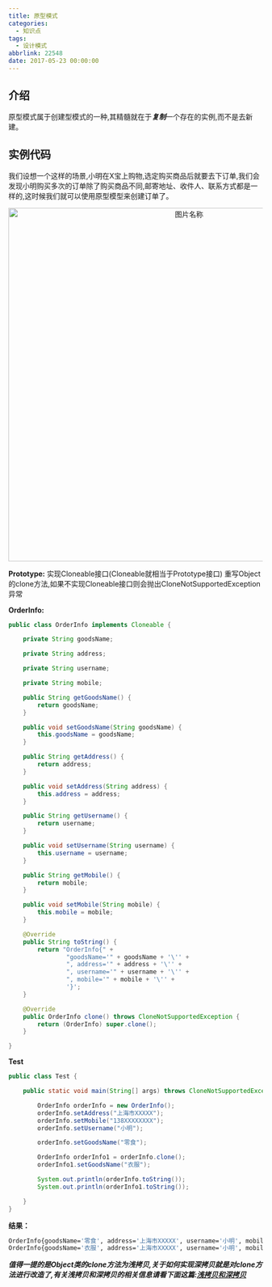 ```yaml
---
title: 原型模式
categories:
  - 知识点
tags:
  - 设计模式
abbrlink: 22548
date: 2017-05-23 00:00:00
---
```


## 介绍
原型模式属于创建型模式的一种,其精髓就在于***复制***一个存在的实例,而不是去新建。

##  实例代码

我们设想一个这样的场景,小明在X宝上购物,选定购买商品后就要去下订单,我们会发现小明购买多次的订单除了购买商品不同,邮寄地址、收件人、联系方式都是一样的,这时候我们就可以使用原型模型来创建订单了。

<div  align="center">    
<img src="http://pic.machu.club/prototype.png" style="width:700px;" alt="图片名称" align=center />
</div>

**Prototype:** 实现Cloneable接口(Cloneable就相当于Prototype接口) 重写Object的clone方法,如果不实现Cloneable接口则会抛出CloneNotSupportedException异常

**OrderInfo:**

``` java
public class OrderInfo implements Cloneable {

    private String goodsName;

    private String address;

    private String username;

    private String mobile;

    public String getGoodsName() {
        return goodsName;
    }

    public void setGoodsName(String goodsName) {
        this.goodsName = goodsName;
    }

    public String getAddress() {
        return address;
    }

    public void setAddress(String address) {
        this.address = address;
    }

    public String getUsername() {
        return username;
    }

    public void setUsername(String username) {
        this.username = username;
    }

    public String getMobile() {
        return mobile;
    }

    public void setMobile(String mobile) {
        this.mobile = mobile;
    }

    @Override
    public String toString() {
        return "OrderInfo{" +
                "goodsName='" + goodsName + '\'' +
                ", address='" + address + '\'' +
                ", username='" + username + '\'' +
                ", mobile='" + mobile + '\'' +
                '}';
    }

    @Override
    public OrderInfo clone() throws CloneNotSupportedException {
        return (OrderInfo) super.clone();
    }

}
```

**Test**

``` java
public class Test {

    public static void main(String[] args) throws CloneNotSupportedException {

        OrderInfo orderInfo = new OrderInfo();
        orderInfo.setAddress("上海市XXXXX");
        orderInfo.setMobile("138XXXXXXXX");
        orderInfo.setUsername("小明");

        orderInfo.setGoodsName("零食");

        OrderInfo orderInfo1 = orderInfo.clone();
        orderInfo1.setGoodsName("衣服");

        System.out.println(orderInfo.toString());
        System.out.println(orderInfo1.toString());

    }
}
```

**结果：**

``` bash
OrderInfo{goodsName='零食', address='上海市XXXXX', username='小明', mobile='138XXXXXXXX'}
OrderInfo{goodsName='衣服', address='上海市XXXXX', username='小明', mobile='138XXXXXXXX'}
```

***值得一提的是Object类的clone方法为浅拷贝,关于如何实现深拷贝就是对clone方法进行改造了,有关浅拷贝和深拷贝的相关信息请看下面这篇:[浅拷贝和深拷贝]()***